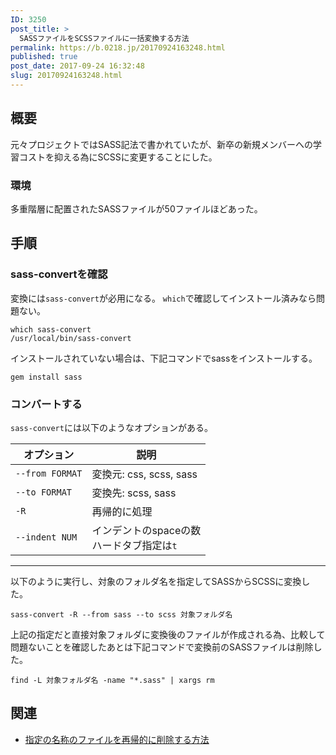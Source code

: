 ```yaml
---
ID: 3250
post_title: >
  SASSファイルをSCSSファイルに一括変換する方法
permalink: https://b.0218.jp/20170924163248.html
published: true
post_date: 2017-09-24 16:32:48
slug: 20170924163248.html
---
```

<h2>概要</h2>

元々プロジェクトではSASS記法で書かれていたが、新卒の新規メンバーへの学習コストを抑える為にSCSSに変更することにした。

<h3>環境</h3>

多重階層に配置されたSASSファイルが50ファイルほどあった。

<h2>手順</h2>

<h3>sass-convertを確認</h3>

変換には<code>sass-convert</code>が必用になる。
<code>which</code>で確認してインストール済みなら問題ない。

<pre><code class="language-bash">which sass-convert
/usr/local/bin/sass-convert
</code></pre>

インストールされていない場合は、下記コマンドでsassをインストールする。

<pre><code class="language-bash">gem install sass
</code></pre>

<h3>コンバートする</h3>

<code>sass-convert</code>には以下のようなオプションがある。

<table>
<thead>
<tr>
  <th>オプション</th>
  <th>説明</th>
</tr>
</thead>
<tbody>
<tr>
  <td><code>--from FORMAT</code></td>
  <td>変換元: css, scss, sass</td>
</tr>
<tr>
  <td><code>--to FORMAT</code></td>
  <td>変換先: scss, sass</td>
</tr>
<tr>
  <td><code>-R</code></td>
  <td>再帰的に処理</td>
</tr>
<tr>
  <td><code>--indent NUM</code></td>
  <td>インデントのspaceの数<br>ハードタブ指定は<code>t</code></td>
</tr>
</tbody>
</table>

<hr />

以下のように実行し、対象のフォルダ名を指定してSASSからSCSSに変換した。

<pre><code class="language-bash">sass-convert -R --from sass --to scss 対象フォルダ名
</code></pre>

上記の指定だと直接対象フォルダに変換後のファイルが作成される為、比較して問題ないことを確認したあとは下記コマンドで変換前のSASSファイルは削除した。

<pre><code class="language-bash">find -L 対象フォルダ名 -name "*.sass" | xargs rm
</code></pre>

<h2>関連</h2>

<ul>
<li><a href="https://b.0218.jp/20140720164610.html">指定の名称のファイルを再帰的に削除する方法</a></li>
</ul>